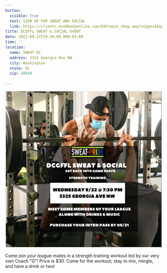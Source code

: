 ```yaml
---
button:
  visible: true
  text: SIGN UP FOR SWEAT AND SOCIAL
  link: https://clients.mindbodyonline.com/ASP/main_shop.asp?stype=41&pMode=4&reSchedule=&origId=&recType=&recNum=
title: DCGFFL SWEAT & SOCIAL EVENT
date: 2021-09-22T19:30:00.000-04:00
time: ''
location:
  name: SWEAT DC
  address: 3325 Georgia Ave NW
  city: Washington
  state: DC
  zip: 20010

---
```

![](/img/2021-09-22-sweat-event.PNG)

Come join your league-mates in a strength training workout led by our very own Coach "G"! Price is $30. Come for the workout; stay to mix, mingle, and have a drink or two!